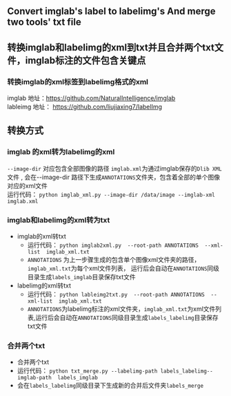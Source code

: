 ## Convert imglab's label to labelimg's And merge two tools' txt file 
## 转换imglab和labelimg的xml到txt并且合并两个txt文件，imglab标注的文件包含关键点
### 转换imglab的xml标签到labelimg格式的xml
imglab 地址：https://github.com/NaturalIntelligence/imglab  
lableimg 地址： https://github.com/liujiaxing7/labelImg
## 转换方式
### imglab 的xml转为labelimg的xml
`````--image-dir````` 对应包含全部图像的路径 ```imglab.xml```为通过imglab保存的```Dlib XML```文件 , 会在--image-dir 路径下生成```ANNOTATIONS```文件夹，包含着全部的单个图像对应的xml文件  
运行代码： ```python imglab_xml.py --image-dir /data/image --imglab-xml imglab.xml```  

### imglab和labelimg的xml转为txt
 - imglab的xml转txt
   - 运行代码： ```python imglab2xml.py  --root-path ANNOTATIONS  --xml-list  imglab_xml.txt```
   - ```ANNOTATIONS``` 为上一步骤生成的包含单个图像xml文件夹的路径，```imglab_xml.txt```为每个xml文件列表， 运行后会自动在```ANNOTATIONS```同级目录生成```labels_imglab```目录保存txt文件
 - labelimg的xml转txt
   - 运行代码： ```python lableimg2txt.py  --root-path ANNOTATIONS  --xml-list  imglab_xml.txt```
   - ```ANNOTATIONS```为labelimg标注的xml文件夹，`imglab_xml.txt`为xml文件列表,运行后会自动在```ANNOTATIONS```同级目录生成```labels_labelimg```目录保存txt文件
   
### 合并两个txt
 - 合并两个txt
 - 运行代码： ```python txt_merge.py --labelimg-path labels_labelimg--imglab-path  labels_imglab ```
 - 会在```labels_labelimg```同级目录下生成新的合并后文件夹```labels_merge```
